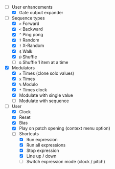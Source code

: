 
- [ ] User enhancements
	- [x] Gate output expander

- [ ] Sequence types
	- [x] `>`	Forward
	- [x] `<`	Backward
	- [x] `^`	Ping pong
	- [x] `?`	Random
	- [x] `!`	X-Random
	- [x] `$`	Walk
	- [x] `@`	Shuffle
	- [ ] `&`	Shuffle 1 item at a time
- [x] Modulators
	- [x] `x`	Times (clone solo values)
	- [x] `x`	Times
	- [x] `%`	Modulo
	- [x] `*`	Times clock
	- [x] Modulate with single value
	- [ ] Modulate with sequence
- [ ] User
	- [x] Clock
	- [x] Reset
	- [x] Bias
	- [x] Play on patch opening (context menu option)
	- [ ] Shortcuts
		- [x] Run expression
		- [x] Run all expressions
		- [x] Stop expression
		- [x] Line up / down
		- [ ] Switch expression mode (clock / pitch)
